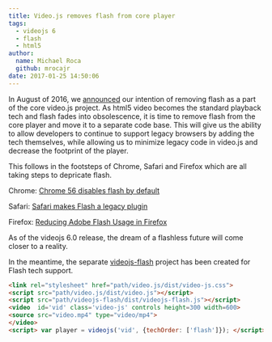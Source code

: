 ```yaml
---
title: Video.js removes flash from core player
tags:
  - videojs 6
  - flash
  - html5
author:
  name: Michael Roca
  github: mrocajr
date: 2017-01-25 14:50:06
---
```


In August of 2016, we [announced] our intention of removing flash as a part of the core video.js project.
As html5 video becomes the standard playback tech and flash fades into obsolescence, it is time 
to remove flash from the core player and move it to a separate code base.  This will give us the ability 
to allow developers to continue to support legacy browsers by adding the tech themselves, while allowing 
us to minimize legacy code in video.js and decrease the footprint of the player.

This follows in the footsteps of Chrome, Safari and Firefox which are all taking steps to depricate flash.

Chrome: [Chrome 56 disables flash by default]

Safari: [Safari makes Flash a legacy plugin]

Firefox: [Reducing Adobe Flash Usage in Firefox]

As of the videojs 6.0 release, the dream of a flashless future will come closer to a reality.

In the meantime, the separate [videojs-flash] project has been created for Flash tech support.

```html
<link rel="stylesheet" href="path/video.js/dist/video-js.css">
<script src="path/video.js/dist/video.js"></script>
<script src="path/videojs-flash/dist/videojs-flash.js"></script>
<video  id='vid' class='video-js' controls height=300 width=600>
<source src="video.mp4" type="video/mp4">
</video>
<script> var player = videojs('vid', {techOrder: ['flash']}); </script>
```

[videojs-flash]: https://github.com/videojs/videojs-flash
[announced]: https://github.com/videojs/blog/blob/master/source/_posts/the-end-of-html-first.md
[Chrome 56 disables flash by default]: https://blog.chromium.org/2016/12/roll-out-plan-for-html5-by-default.html
[Safari makes Flash a legacy plugin]: https://webkit.org/blog/6589/next-steps-for-legacy-plug-ins/
[Reducing Adobe Flash Usage in Firefox]: https://blog.mozilla.org/futurereleases/2016/07/20/reducing-adobe-flash-usage-in-firefox/



